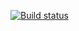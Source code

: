 [![Build status](https://ci.appveyor.com/api/projects/status/schww9hfblwvd4rd?svg=true)](https://ci.appveyor.com/project/ElenaBorgo/hw-patterns-2-aqa-47)